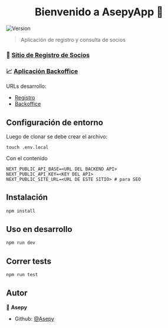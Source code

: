 <h1 align="center">Bienvenido a AsepyApp 👋</h1>
<p>
  <img alt="Version" src="https://img.shields.io/badge/version-0.2.0-blue.svg?cacheSeconds=2592000" />
</p>

> Aplicación de registro y consulta de socios

### 👩‍ [Sitio de Registro de Socios](http://form.asepy.org)

### 📈 [Aplicación Backoffice](http://form.asepy.org/app)

URLs desarrollo:

- [Registro](http://fischwarm-frontend-dev.s3-website-sa-east-1.amazonaws.com)
- [Backoffice](http://fischwarm-frontend-dev.s3-website-sa-east-1.amazonaws.com/app)

## Configuración de entorno

Luego de clonar se debe crear el archivo:

```
touch .env.local
```

Con el contenido

```
NEXT_PUBLIC_API_BASE=<URL DEL BACKEND API>
NEXT_PUBLIC_API_KEY=<KEY DEL API>
NEXT_PUBLIC_SITE_URL=<URL DE ESTE SITIO> # para SEO
```

## Instalación

```sh
npm install
```

## Uso en desarrollo

```sh
npm run dev
```

## Correr tests

```sh
npm run test
```

## Autor

👤 **Asepy**

- Github: [@Asepy](https://github.com/Asepy)
